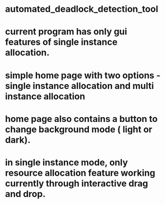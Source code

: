 # automated_deadlock_detection_tool
# current program has only gui features of single instance allocation.
# simple home page with two options - single instance allocation and multi instance allocation
# home page also contains a button to change background mode ( light or dark).
# in single instance mode, only resource allocation feature working currently through interactive drag and drop.